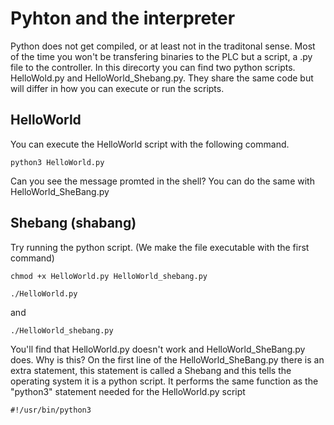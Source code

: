 # Pyhton and the interpreter

Python does not get compiled, or at least not in the traditonal sense. Most of the time you won't be transfering binaries to the PLC but a script, a .py file to the controller.
In this direcorty you can find two python scripts. HelloWold.py and HelloWorld_Shebang.py. They share the same code but will differ in how you can execute or run the scripts.

## HelloWorld

You can execute the HelloWorld script with the following command.

```
python3 HelloWorld.py
```

Can you see the message promted in the shell?
You can do the same with HelloWorld_SheBang.py

## Shebang (shabang)
Try running the python script. (We make the file executable with the first command)

```
chmod +x HelloWorld.py HelloWorld_shebang.py
```

```
./HelloWorld.py
```
and 
```
./HelloWorld_shebang.py
```
You'll find that HelloWorld.py doesn't work and HelloWorld_SheBang.py does. Why is this?
On the first line of the HelloWorld_SheBang.py there is an extra statement, this statement is called a Shebang and this tells the operating system it is a python script. It performs the same function as the "python3" statement needed for the HelloWorld.py script

```
#!/usr/bin/python3
```
